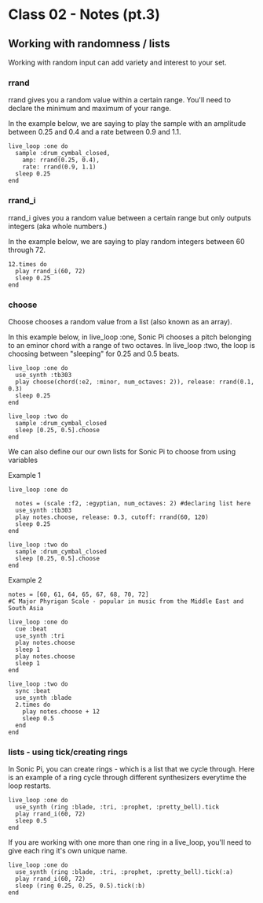 # Class 02 - Notes (pt.3)

## Working with randomness / lists

Working with random input can add variety and interest to your set.

### rrand
rrand gives you a random value within a certain range. You'll need to declare the minimum and maximum of your range.

In the example below, we are saying to play the sample with an amplitude between 0.25 and 0.4 and a rate between 0.9 and 1.1.
```
live_loop :one do
  sample :drum_cymbal_closed,
    amp: rrand(0.25, 0.4),
    rate: rrand(0.9, 1.1)
  sleep 0.25
end
```
### rrand_i
rrand_i gives you a random value between a certain range but only outputs integers (aka whole numbers.)

In the example below, we are saying to play random integers between 60 through 72.
```
12.times do
  play rrand_i(60, 72) 
  sleep 0.25
end
```
### choose 
Choose chooses a random value from a list (also known as an array).

In this example below, in live_loop :one, Sonic Pi chooses a pitch belonging to an eminor chord with a range of two octaves. In live_loop :two, the loop is choosing between "sleeping" for 0.25 and 0.5 beats.
```
live_loop :one do
  use_synth :tb303
  play choose(chord(:e2, :minor, num_octaves: 2)), release: rrand(0.1, 0.3)
  sleep 0.25
end

live_loop :two do
  sample :drum_cymbal_closed
  sleep [0.25, 0.5].choose
end
```
We can also define our our own lists for Sonic Pi to choose from using variables

Example 1
```
live_loop :one do
  
  notes = (scale :f2, :egyptian, num_octaves: 2) #declaring list here
  use_synth :tb303
  play notes.choose, release: 0.3, cutoff: rrand(60, 120)
  sleep 0.25
end

live_loop :two do
  sample :drum_cymbal_closed
  sleep [0.25, 0.5].choose
end
```
Example 2
```
notes = [60, 61, 64, 65, 67, 68, 70, 72]
#C Major Phyrigan Scale - popular in music from the Middle East and South Asia

live_loop :one do
  cue :beat
  use_synth :tri
  play notes.choose
  sleep 1
  play notes.choose
  sleep 1
end

live_loop :two do
  sync :beat
  use_synth :blade
  2.times do
    play notes.choose + 12
    sleep 0.5
  end
end
```

### lists - using tick/creating rings
In Sonic Pi, you can create rings - which is a list that we cycle through.
Here is an example of a ring cycle through different synthesizers everytime the loop restarts.
```
live_loop :one do
  use_synth (ring :blade, :tri, :prophet, :pretty_bell).tick
  play rrand_i(60, 72)
  sleep 0.5
end
```
If you are working with one more than one ring in a live_loop, you'll need to give each ring it's own unique name.
```
live_loop :one do
  use_synth (ring :blade, :tri, :prophet, :pretty_bell).tick(:a)
  play rrand_i(60, 72)
  sleep (ring 0.25, 0.25, 0.5).tick(:b)
end
```
